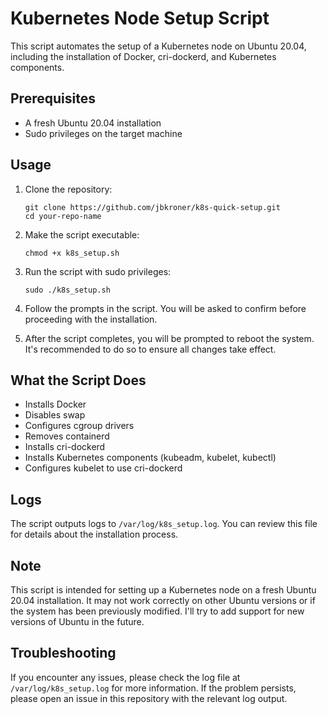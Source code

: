 # Kubernetes Node Setup Script

This script automates the setup of a Kubernetes node on Ubuntu 20.04, including the installation of Docker, cri-dockerd, and Kubernetes components.

## Prerequisites

- A fresh Ubuntu 20.04 installation
- Sudo privileges on the target machine

## Usage

1. Clone the repository:
   ```
   git clone https://github.com/jbkroner/k8s-quick-setup.git
   cd your-repo-name
   ```

2. Make the script executable:
   ```
   chmod +x k8s_setup.sh
   ```

3. Run the script with sudo privileges:
   ```
   sudo ./k8s_setup.sh
   ```

4. Follow the prompts in the script. You will be asked to confirm before proceeding with the installation.

5. After the script completes, you will be prompted to reboot the system. It's recommended to do so to ensure all changes take effect.

## What the Script Does

- Installs Docker
- Disables swap
- Configures cgroup drivers
- Removes containerd
- Installs cri-dockerd
- Installs Kubernetes components (kubeadm, kubelet, kubectl)
- Configures kubelet to use cri-dockerd

## Logs

The script outputs logs to `/var/log/k8s_setup.log`. You can review this file for details about the installation process.

## Note

This script is intended for setting up a Kubernetes node on a fresh Ubuntu 20.04 installation. It may not work correctly on other Ubuntu versions or if the system has been previously modified.  I'll try to add support for new versions of Ubuntu in the future. 

## Troubleshooting

If you encounter any issues, please check the log file at `/var/log/k8s_setup.log` for more information. If the problem persists, please open an issue in this repository with the relevant log output.